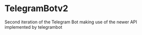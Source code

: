 # TelegramBotv2

Second iteration of the Telegram Bot making use of the newer API implemented by telegrambot